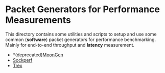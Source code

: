 # Packet Generators for Performance Measurements

This directory contains some utilities and scripts to setup and use some common (**software**) packet generators for
performance benchmarking.
Mainly for end-to-end throughput and **latency** measurement.

*   *(deprecated)[MoonGen](https://github.com/emmericp/MoonGen)
*   [Sockperf](https://github.com/Mellanox/sockperf)
*   [Trex](https://trex-tgn.cisco.com/)
